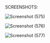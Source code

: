 SCREENSHOTS:

![Screenshot (575)](https://github.com/harshraj574/STUDENT-REGISTRATION-FORM-USING-HTML/assets/66685406/6ff969b4-a077-42ad-8d18-bc698f75a0a2)

![Screenshot (576)](https://github.com/harshraj574/STUDENT-REGISTRATION-FORM-USING-HTML/assets/66685406/fb469ffb-38a4-44af-8437-b812fa2511da)

![Screenshot (577)](https://github.com/harshraj574/STUDENT-REGISTRATION-FORM-USING-HTML/assets/66685406/5bce1a63-04db-451e-93a2-cc1d928ef66d)


